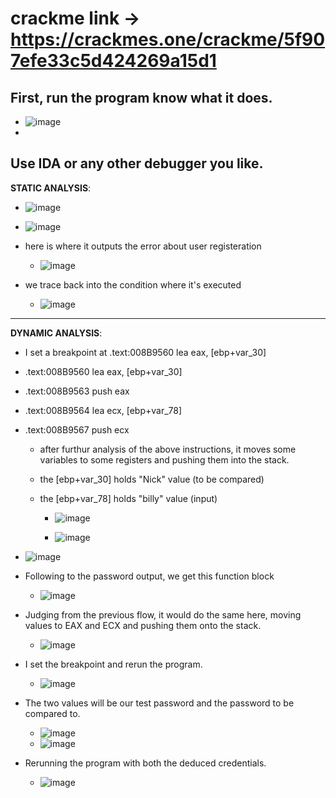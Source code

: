 # crackme link -> https://crackmes.one/crackme/5f907efe33c5d424269a15d1


## First, run the program know what it does.
  
  - ![image](https://github.com/user-attachments/assets/b360f980-4f95-4f5a-b185-8039c6cc1839)
  - 
## Use IDA or any other debugger you like.

**STATIC ANALYSIS**:

- ![image](https://github.com/user-attachments/assets/b252a527-6229-4239-87e4-114a0e51c2d7)
- ![image](https://github.com/user-attachments/assets/8c6c2686-ac31-47f1-9638-b89fddcd7691)

- here is where it outputs the error about user registeration
  - ![image](https://github.com/user-attachments/assets/a2187710-e2a8-42e6-b607-890114810ff7)

- we trace back into the condition where it's executed
  - ![image](https://github.com/user-attachments/assets/3ef53bdc-d6ee-4e93-aa4b-930a863c7b4f)


----------------------------------------------------------------------------------------------------------------------------------

**DYNAMIC ANALYSIS**:
  
- I set a breakpoint at .text:008B9560 lea     eax, [ebp+var_30]
  
- .text:008B9560 lea     eax, [ebp+var_30]
- .text:008B9563 push    eax
- .text:008B9564 lea     ecx, [ebp+var_78]
- .text:008B9567 push    ecx

  - after furthur analysis of the above instructions, it moves some variables to some registers and pushing them into the stack.

  - the [ebp+var_30] holds "Nick" value (to be compared) 

  - the [ebp+var_78] holds "billy" value (input)

    - ![image](https://github.com/user-attachments/assets/d6ab8e4a-937d-4bcc-97cc-b648b59fccd9)
     
    - ![image](https://github.com/user-attachments/assets/bbfc6d2c-35a1-490f-839a-62a88d7a930b)

- ![image](https://github.com/user-attachments/assets/118dac6a-df27-4199-afa2-0b5615ed82c3)

- Following to the password output, we get this function block
  - ![image](https://github.com/user-attachments/assets/b9573f8f-f9cf-46b7-bae6-024503090bea)
    
- Judging from the previous flow, it would do the same here, moving values to EAX and ECX and pushing them onto the stack.
  - ![image](https://github.com/user-attachments/assets/7d956b9d-0fc5-4064-9cd3-d334a2fd921e)

- I set the breakpoint and rerun the program.
  - ![image](https://github.com/user-attachments/assets/a9de938a-1a10-4acd-9553-d7ddfa9a5da5)

- The two values will be our test password and the password to be compared to.
  - ![image](https://github.com/user-attachments/assets/53180f1c-ec0b-485e-80ac-8e86e5de8447)
  - ![image](https://github.com/user-attachments/assets/0d69ea0c-d25b-4786-b1bf-b3552351ac70)

- Rerunning the program with both the deduced credentials.
  - ![image](https://github.com/user-attachments/assets/d859a499-3dec-427e-ae8d-2edd13e23a47)







